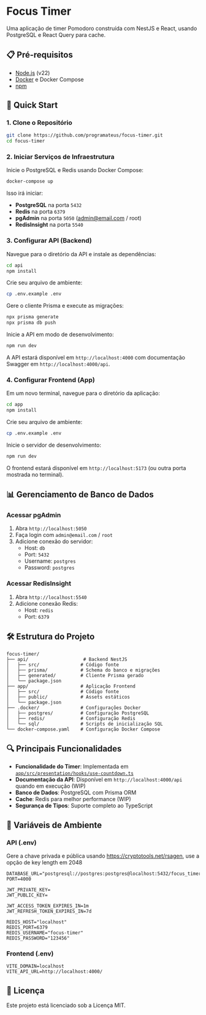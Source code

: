 # Focus Timer

Uma aplicação de timer Pomodoro construída com NestJS e React, usando PostgreSQL e React Query para cache.

## 📋 Pré-requisitos

- [Node.js](https://nodejs.org/) (v22)
- [Docker](https://www.docker.com/) e Docker Compose
- [npm](https://www.npmjs.com/)

## 🚀 Quick Start

### 1. Clone o Repositório

```bash
git clone https://github.com/programateus/focus-timer.git
cd focus-timer
```

### 2. Iniciar Serviços de Infraestrutura

Inicie o PostgreSQL e Redis usando Docker Compose:

```bash
docker-compose up
```

Isso irá iniciar:

- **PostgreSQL** na porta `5432`
- **Redis** na porta `6379`
- **pgAdmin** na porta `5050` (admin@email.com / root)
- **RedisInsight** na porta `5540`

### 3. Configurar API (Backend)

Navegue para o diretório da API e instale as dependências:

```bash
cd api
npm install
```

Crie seu arquivo de ambiente:

```bash
cp .env.example .env
```

Gere o cliente Prisma e execute as migrações:

```bash
npx prisma generate
npx prisma db push
```

Inicie a API em modo de desenvolvimento:

```bash
npm run dev
```

A API estará disponível em `http://localhost:4000` com documentação Swagger em `http://localhost:4000/api`.

### 4. Configurar Frontend (App)

Em um novo terminal, navegue para o diretório da aplicação:

```bash
cd app
npm install
```

Crie seu arquivo de ambiente:

```bash
cp .env.example .env
```

Inicie o servidor de desenvolvimento:

```bash
npm run dev
```

O frontend estará disponível em `http://localhost:5173` (ou outra porta mostrada no terminal).

## 📊 Gerenciamento de Banco de Dados

### Acessar pgAdmin

1. Abra `http://localhost:5050`
2. Faça login com `admin@email.com` / `root`
3. Adicione conexão do servidor:
   - Host: `db`
   - Port: `5432`
   - Username: `postgres`
   - Password: `postgres`

### Acessar RedisInsight

1. Abra `http://localhost:5540`
2. Adicione conexão Redis:
   - Host: `redis`
   - Port: `6379`

## 🛠️ Estrutura do Projeto

```
focus-timer/
├── api/                    # Backend NestJS
│   ├── src/               # Código fonte
│   ├── prisma/            # Schema do banco e migrações
│   ├── generated/         # Cliente Prisma gerado
│   └── package.json
├── app/                   # Aplicação Frontend
│   ├── src/               # Código fonte
│   ├── public/            # Assets estáticos
│   └── package.json
├── .docker/               # Configurações Docker
│   ├── postgres/          # Configuração PostgreSQL
│   ├── redis/             # Configuração Redis
│   └── sql/               # Scripts de inicialização SQL
└── docker-compose.yaml    # Configuração Docker Compose
```

## 🔍 Principais Funcionalidades

- **Funcionalidade do Timer**: Implementada em [`app/src/presentation/hooks/use-countdown.ts`](app/src/presentation/hooks/use-countdown.ts)
- **Documentação da API**: Disponível em `http://localhost:4000/api` quando em execução (WIP)
- **Banco de Dados**: PostgreSQL com Prisma ORM
- **Cache**: Redis para melhor performance (WIP)
- **Segurança de Tipos**: Suporte completo ao TypeScript

## 📝 Variáveis de Ambiente

### API (.env)

Gere a chave privada e pública usando https://cryptotools.net/rsagen, use a opção de key length em 2048

```env
DATABASE_URL="postgresql://postgres:postgres@localhost:5432/focus_timer"
PORT=4000

JWT_PRIVATE_KEY=
JWT_PUBLIC_KEY=

JWT_ACCESS_TOKEN_EXPIRES_IN=1m
JWT_REFRESH_TOKEN_EXPIRES_IN=7d

REDIS_HOST="localhost"
REDIS_PORT=6379
REDIS_USERNAME="focus-timer"
REDIS_PASSWORD="123456"
```

### Frontend (.env)

```env
VITE_DOMAIN=localhost
VITE_API_URL=http://localhost:4000/
```

## 📄 Licença

Este projeto está licenciado sob a Licença MIT.
